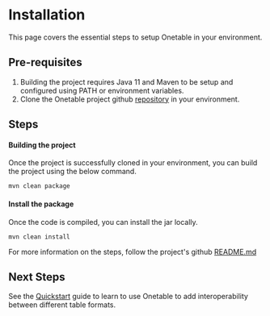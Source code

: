 # Installation

This page covers the essential steps to setup Onetable in your environment.

## Pre-requisites
1. Building the project requires Java 11 and Maven to be setup and configured using PATH or environment variables. 
2. Clone the Onetable project github [repository](https://github.com/onetable-io/onetable) in your environment.

## Steps
#### Building the project 
Once the project is successfully cloned in your environment, you can build the project using the below command.

```shell md title=="shell"
mvn clean package
```

#### Install the package 
Once the code is compiled, you can install the jar locally.

```shell md title=="shell"
mvn clean install
```

For more information on the steps, follow the project's github [README.md](https://github.com/onetable-io/onetable/blob/main/README.md) 

## Next Steps
See the [Quickstart](https://onetable.dev/docs/how-to) guide to learn to use Onetable to add interoperability between
different table formats.
